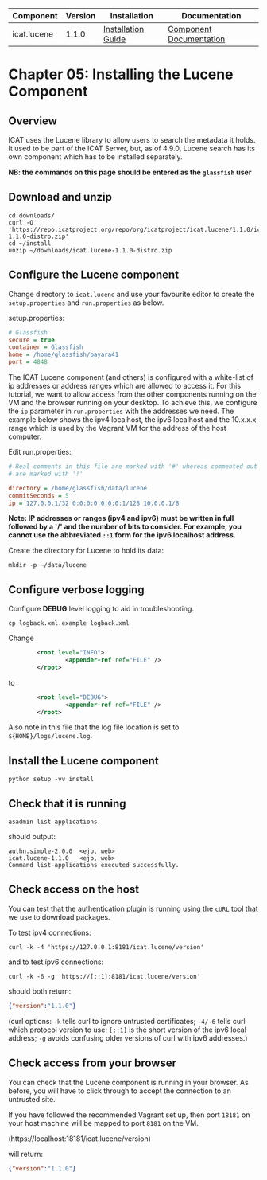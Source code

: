 | Component     | Version | Installation                                                                                  | Documentation |
| ---------     | ------- | ------------                                                                                  | ------------- |
| icat.lucene  | 1.1.0   | [Installation Guide](https://repo.icatproject.org/site/icat/lucene/1.1.0/installation.html)  | [Component Documentation](https://repo.icatproject.org/site/icat/lucene/1.1.0/) |

Chapter 05: Installing the Lucene Component
===========================================

Overview
--------

ICAT uses the Lucene library to allow users to search the metadata it holds. It used to be part of the ICAT Server, but, as of 4.9.0, Lucene search has its own component which has to be installed separately.

**NB: the commands on this page should be entered as the `glassfish` user**

Download and unzip
------------------

```Shell
cd downloads/
curl -O 'https://repo.icatproject.org/repo/org/icatproject/icat.lucene/1.1.0/icat.lucene-1.1.0-distro.zip'
cd ~/install
unzip ~/downloads/icat.lucene-1.1.0-distro.zip
```

Configure the Lucene component
------------------------------

Change directory to `icat.lucene` and use your favourite editor to create the `setup.properties` and `run.properties` as below.

setup.properties:
```INI
# Glassfish
secure = true
container = Glassfish
home = /home/glassfish/payara41
port = 4848
```

The ICAT Lucene component (and others) is configured with a white-list of ip addresses or address ranges which are allowed to access it. For this tutorial, we want to allow access from the other components running on the VM and the browser running on your desktop. To achieve this, we configure the `ip` parameter in `run.properties` with the addresses we need. The example below shows the ipv4 localhost, the ipv6 localhost and the 10.x.x.x range which is used by the Vagrant VM for the address of the host computer.

Edit run.properties:
```INI
# Real comments in this file are marked with '#' whereas commented out lines
# are marked with '!'

directory = /home/glassfish/data/lucene
commitSeconds = 5
ip = 127.0.0.1/32 0:0:0:0:0:0:0:1/128 10.0.0.1/8
```
**Note: IP addresses or ranges (ipv4 and ipv6) must be written in full followed by a '/' and the number of bits to consider. For example, you cannot use the abbreviated `::1` form for the ipv6 localhost address.**

Create the directory for Lucene to hold its data:
```Shell
mkdir -p ~/data/lucene
```

Configure verbose logging
-------------------------

Configure **DEBUG** level logging to aid in troubleshooting.


```Shell
cp logback.xml.example logback.xml
```

Change

```XML
        <root level="INFO">
                <appender-ref ref="FILE" />
        </root>
```
to
```XML
        <root level="DEBUG">
                <appender-ref ref="FILE" />
        </root>
```

Also note in this file that the log file location is set to `${HOME}/logs/lucene.log`.

Install the Lucene component
----------------------------

```Shell
python setup -vv install
```

Check that it is running
------------------------

```Shell
asadmin list-applications
```
should output:
```
authn.simple-2.0.0  <ejb, web>
icat.lucene-1.1.0   <ejb, web>
Command list-applications executed successfully.
```

Check access on the host
------------------------

You can test that the authentication plugin is running using the `cURL` tool that we use to download packages.

To test ipv4 connections:
```Shell
curl -k -4 'https://127.0.0.1:8181/icat.lucene/version'
```
and to test ipv6 connections:
```Shell
curl -k -6 -g 'https://[::1]:8181/icat.lucene/version'
```
should both return:
```JSON
{"version":"1.1.0"}
```

(curl options: `-k` tells curl to ignore untrusted certificates; `-4/-6` tells curl which protocol version to use; `[::1]` is the short version of the ipv6 local address; `-g` avoids confusing older versions of curl with ipv6 addresses.)

Check access from your browser
------------------------------

You can check that the Lucene component is running in your browser. As before, you will have to click through to accept the connection to an untrusted site.

If you have followed the recommended Vagrant set up, then port `18181` on your host machine will be  mapped to port `8181` on the VM.

(https://localhost:18181/icat.lucene/version)

will return:
```JSON
{"version":"1.1.0"}
```
